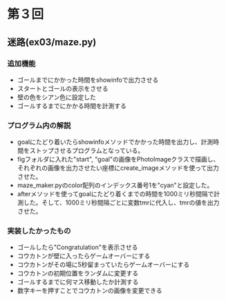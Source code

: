 # 第３回
## 迷路(ex03/maze.py)
### 追加機能
* ゴールまでにかかった時間をshowinfoで出力させる
* スタートとゴールの表示をさせる
* 壁の色をシアン色に設定した
* ゴールするまでにかかる時間を計測する
### プログラム内の解説
* goalにたどり着いたらshowinfoメソッドでかかった時間を出力し、計測時間をストップさせるプログラムとなっている。
* figフォルダに入れた"start", "goal"の画像をPhotoImageクラスで描画し、それぞれの画像を出力させたい座標にcreate_imageメソッドを使って出力させた。
* maze_maker.pyのcolor配列のインデックス番号1を"cyan"と設定した。
* afterメソッドを使ってgoalにたどり着くまでの時間を1000ミリ秒間隔で計測した。そして、1000ミリ秒間隔ごとに変数tmrに代入し、tmrの値を出力させた。
### 実装したかったもの
* ゴールしたら"Congratulation"を表示させる
* コウカトンが壁に入ったらゲームオーバーにする
* コウカトンがその場に5秒留まっていたらゲームオーバーにする
* コウカトンの初期位置をランダムに変更する
* ゴールするまでに何マス移動したか計測する
* 数字キーを押すことでコウカトンの画像を変更できる